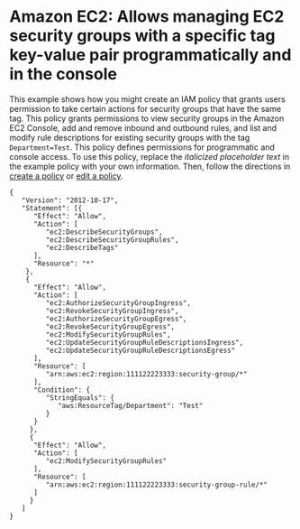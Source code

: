 # Amazon EC2: Allows managing EC2 security groups with a specific tag key\-value pair programmatically and in the console<a name="reference_policies_examples_ec2_securitygroups-vpc"></a>

This example shows how you might create an IAM policy that grants users permission to take certain actions for security groups that have the same tag\. This policy grants permissions to view security groups in the Amazon EC2 Console, add and remove inbound and outbound rules, and list and modify rule descriptions for existing security groups with the tag `Department=Test`\. This policy defines permissions for programmatic and console access\. To use this policy, replace the *italicized placeholder text* in the example policy with your own information\. Then, follow the directions in [create a policy](access_policies_create.md) or [edit a policy](access_policies_manage-edit.md)\.

```
{
   "Version": "2012-10-17",
   "Statement": [{
      "Effect": "Allow",
      "Action": [
         "ec2:DescribeSecurityGroups",
         "ec2:DescribeSecurityGroupRules",
         "ec2:DescribeTags"
      ],
      "Resource": "*"
    },
    {
      "Effect": "Allow",
      "Action": [
         "ec2:AuthorizeSecurityGroupIngress", 
         "ec2:RevokeSecurityGroupIngress", 
         "ec2:AuthorizeSecurityGroupEgress", 
         "ec2:RevokeSecurityGroupEgress", 
         "ec2:ModifySecurityGroupRules",
         "ec2:UpdateSecurityGroupRuleDescriptionsIngress", 
         "ec2:UpdateSecurityGroupRuleDescriptionsEgress"
      ],
      "Resource": [
         "arn:aws:ec2:region:111122223333:security-group/*"
      ],
      "Condition": {
         "StringEquals": {
            "aws:ResourceTag/Department": "Test"
         }
      }
     },     
     {
      "Effect": "Allow",
      "Action": [
         "ec2:ModifySecurityGroupRules"
      ],
      "Resource": [
         "arn:aws:ec2:region:111122223333:security-group-rule/*"
      ]
     }
   ]
}
```